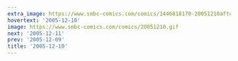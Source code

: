 ```yaml
---
extra_image: https://www.smbc-comics.com/comics/1446818170-20051210after.png
hovertext: '2005-12-10'
image: https://www.smbc-comics.com/comics/20051210.gif
next: '2005-12-11'
prev: '2005-12-09'
title: '2005-12-10'
---
```

